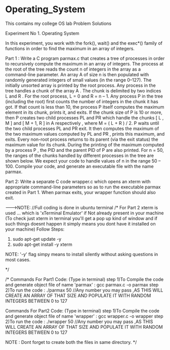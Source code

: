 # Operating_System
This contains my college OS lab Problem Solutions

Experiment No 1.  Operating System

In this experiment, you work with the fork(), wait() and the exec*() family of functions in order to find the maximum in an array of integers. 


Part 1 :
Write a C program  parmax.c  that creates a tree of processes in order to recursively compute the maximum in an array of integers. The process at the root of the tree reads the count  n  of integers in the array as a command-line parameter. An array  A  of size  n  is then populated with randomly generated integers of small values (in the range 0–127). The initially unsorted array is printed by the root process. 
Any process in the tree handles a chunk of the array  A . The chunk is delimited by two indices  L  and  R . For the root process,  L  = 0 and  R  =  n  – 1. Any process  P  in the tree (including the root) first counts the number of integers in the chunk it has got. If that count is less than 10, the process  P itself computes the maximum element in its chunk, prints it, and exits. If the chunk size of  P  is 10 or more, then  P  creates two child processes  PL  and  PR  which handle  the chunks [ L ,  M ]  and [ M  + 1,  R ] in  A  respectively , where  M  = ( L  +  R ) / 2.  P  waits until the two child processes  PL  and  PR  exit. It then computes the maximum of the two maximum values computed by  PL  and  PR , prints this maximum, and exits. 
Every non-root process returns to its parent (via the exit status) the maximum value for its chunk. During the printing of the maximum computed by a process  P , the PID and the parent PID of  P  are also printed. 
For  n  = 50, the ranges of the chunks handled by different processes in the tree are shown below.
We expect your code to handle values of n  in the range 50 – 100. Compile your code, and generate an executable file with the name parmax.


Part 2:
Write a separate C code  wrapper.c which opens an xterm with appropriate command-line parameters so as to run the executable parmax  created in Part 1. When parmax exits, your wrapper function should also exit.


--->NOTE:
//Full coding is done in ubuntu terminal
/*
  For Part 2 xterm is used ... which is 'xTerminal Emulator'
  if Not already present in your machine (To check just xterm in terminal you'll get a pop up kind of window and if such things doesnt happen it simply means you dont have it installed on your machine)
  Follow Steps:<type these in terminal>
  1) sudo apt-get update -y
  2) sudo apt-get install -y xterm
  
  NOTE:
  '-y' flag simpy means to install silently without asking questions in most cases.

*/

/*
  Commands For Part1 Code:
  (Type in terminal)
  step 1)To Compile the code and generate object file of name 'parmax' :
          gcc parmax.c -o parmax
  step 2)To run the code :
          ./parmax 50 //Any number you may pass ,AS THIS WILL CREATE AN ARRAY OF THAT SIZE AND POPULATE IT WITH RANDOM INTEGERS BETWEEN 0 to 127
  
  Commands For Part2 Code:
  (Type in terminal)
  step 1)To Compile the code and generate object file of name 'wrapper' :
          gcc wrapper.c -o wrapper
  step 2)To run the code :
          ./wrapper 50 //Any number you may pass ,AS THIS WILL CREATE AN ARRAY OF THAT SIZE AND POPULATE IT WITH RANDOM INTEGERS BETWEEN 0 to 127 
          
  NOTE :
  Dont forget to create both the files in same directory.
*/

